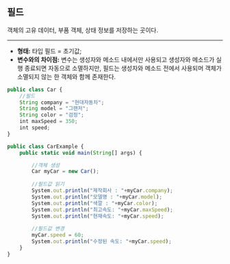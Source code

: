 ## 필드

객체의 고유 데이터, 부품 객체, 상태 정보를 저장하는 곳이다.

---

- **형태:** 타입 필드 = 초기값;
- **변수와의 차이점:** 변수는 생성자와 메소드 내에서만 사용되고 생성자와 메소드가 실행 종료되면 자동으로 소멸하지만, 필드는 생성자와 메소드 전에서 사용되머 객체가 소멸되지 않는 한 객체와 함께 존재한다.

```jsx
public class Car {
    //필드
    String company = "현대자동차";
    String model = "그랜저";
    String color = "검정";
    int maxSpeed = 350;
    int speed;
}

public class CarExample {
    public static void main(String[] args) {

        //객체 생성
        Car myCar = new Car();
        
        //필드값 읽기
        System.out.println("제작회사 : "+myCar.company);
        System.out.println("모델명 : "+myCar.model);
        System.out.println("색깔 : "+myCar.color);
        System.out.println("최고속도: "+myCar.maxSpeed);
        System.out.println("현재속도: "+myCar.speed);
        
        //필드값 변경
        myCar.speed = 60;
        System.out.println("수정된 속도: "+myCar.speed);
    }
}
```
